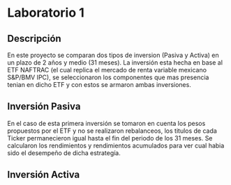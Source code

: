# Laboratorio 1

## Descripción
En este proyecto se comparan dos tipos de inversion (Pasiva y Activa) en un plazo de 2 años y medio (31 meses). La inversión esta hecha en base al ETF NAFTRAC (el cual replica el mercado de renta variable mexicano S&P/BMV IPC), se seleccionaron los componentes que mas presencia tenian en dicho ETF y con estos se armaron ambas inversiones.

## Inversión Pasiva
En el caso de esta primera inversión se tomaron en cuenta los pesos propuestos por el ETF y no se realizaron rebalanceos, los titulos de cada Ticker permanecieron igual hasta el fin del periodo de los 31 meses. Se calcularon los rendimientos y rendimientos acumulados para ver cual habia sido el desempeño de dicha estrategía.

## Inversión Activa
